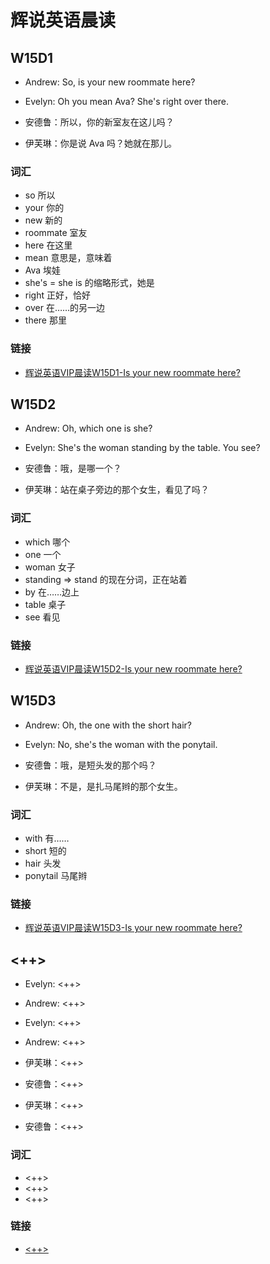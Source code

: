 # 辉说英语晨读

## W15D1

- Andrew: So, is your new roommate here?
- Evelyn: Oh you mean Ava? She's right over there.

- 安德鲁：所以，你的新室友在这儿吗？
- 伊芙琳：你是说 Ava 吗？她就在那儿。

### 词汇

- so 所以
- your 你的
- new 新的
- roommate 室友
- here 在这里
- mean 意思是，意味着
- Ava 埃娃
- she's = she is 的缩略形式，她是
- right 正好，恰好
- over 在……的另一边
- there 那里

### 链接

- [辉说英语VIP晨读W15D1-Is your new roommate here?](https://mp.weixin.qq.com/s/HhQpKc9oTBPRzvzEKfiUhg)

## W15D2

- Andrew: Oh, which one is she?
- Evelyn: She's the woman standing by the table. You see?

- 安德鲁：哦，是哪一个？
- 伊芙琳：站在桌子旁边的那个女生，看见了吗？

### 词汇

- which 哪个
- one 一个
- woman 女子
- standing => stand 的现在分词，正在站着
- by 在……边上
- table 桌子
- see 看见

### 链接

- [辉说英语VIP晨读W15D2-Is your new roommate here?](https://mp.weixin.qq.com/s/X9-DAarn6YwyCy0nr5AgqA)

## W15D3

- Andrew: Oh, the one with the short hair?
- Evelyn: No, she's the woman with the ponytail.

- 安德鲁：哦，是短头发的那个吗？
- 伊芙琳：不是，是扎马尾辫的那个女生。

### 词汇

- with 有……
- short 短的
- hair 头发
- ponytail 马尾辫

### 链接

- [辉说英语VIP晨读W15D3-Is your new roommate here?](https://mp.weixin.qq.com/s/xUa-T2WPjgjYhecCX9EFqQ)

## <++>

- Evelyn: <++>
- Andrew: <++>
- Evelyn: <++>
- Andrew: <++>

- 伊芙琳：<++>
- 安德鲁：<++>
- 伊芙琳：<++>
- 安德鲁：<++>

### 词汇

- <++>
- <++>
- <++>

### 链接

- [<++>](<++>)
